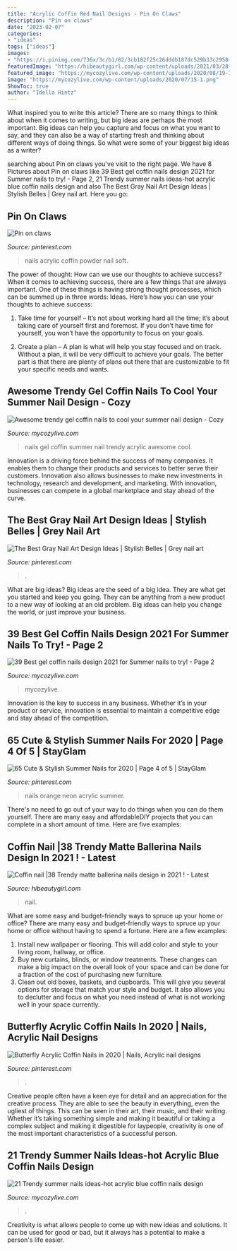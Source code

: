 ```yaml
---
title: "Acrylic Coffin Red Nail Designs - Pin On Claws"
description: "Pin on claws"
date: "2023-02-07"
categories:
- "ideas"
tags: ["ideas"]
images:
- "https://i.pinimg.com/736x/3c/b1/82/3cb182f25c26dddb187dc529b33c2950.jpg"
featuredImage: "https://hibeautygirl.com/wp-content/uploads/2021/03/28-7.jpg"
featured_image: "https://mycozylive.com/wp-content/uploads/2020/08/19-1.jpg"
image: "https://mycozylive.com/wp-content/uploads/2020/07/15-1.png"
ShowToc: true
author: "Idella Hintz"
---
```



What inspired you to write this article?
There are so many things to think about when it comes to writing, but big ideas are perhaps the most important. Big ideas can help you capture and focus on what you want to say, and they can also be a way of starting fresh and thinking about different ways of doing things. So what were some of your biggest big ideas as a writer?

	

		
searching about Pin on claws you've visit to the right page. We have 8 Pictures about Pin on claws like 39 Best gel coffin nails design 2021 for Summer nails to try! - Page 2, 21 Trendy summer nails ideas-hot acrylic blue coffin nails design and also The Best Gray Nail Art Design Ideas | Stylish Belles | Grey nail art. Here you go:
		
    
## Pin On Claws

<img loading=lazy src="https://i.pinimg.com/736x/3c/b1/82/3cb182f25c26dddb187dc529b33c2950.jpg" onerror="this.onerror=null;this.src='https://tse3.mm.bing.net/th?id=OIP.W1Cg1ocZjYklxuFTTM0_KgHaJ3&amp;pid=15.1';" alt="Pin on claws">

_Source: pinterest.com_

>nails acrylic coffin powder nail soft. 

	

The power of thought: How can we use our thoughts to achieve success?
When it comes to achieving success, there are a few things that are always important. One of these things is having strong thought processes, which can be summed up in three words: Ideas. Here’s how you can use your thoughts to achieve success: 
1. Take time for yourself – It’s not about working hard all the time; it’s about taking care of yourself first and foremost. If you don’t have time for yourself, you won’t have the opportunity to focus on your goals.

2. Create a plan – A plan is what will help you stay focused and on track. Without a plan, it will be very difficult to achieve your goals. The better part is that there are plenty of plans out there that are customizable to fit your specific needs and wants.


    
## Awesome Trendy Gel Coffin Nails To Cool Your Summer Nail Design - Cozy

<img loading=lazy src="https://mycozylive.com/wp-content/uploads/2020/08/19-1.jpg" onerror="this.onerror=null;this.src='https://tse4.mm.bing.net/th?id=OIP.O1-MF1qD2LScq-a6XvzrOQHaKS&amp;pid=15.1';" alt="Awesome trendy gel coffin nails to cool your summer nail design - Cozy">

_Source: mycozylive.com_

>nails gel coffin summer nail trendy acrylic awesome cool. 

	

Innovation is a driving force behind the success of many companies. It enables them to change their products and services to better serve their customers. Innovation also allows businesses to make new investments in technology, research and development, and marketing. With innovation, businesses can compete in a global marketplace and stay ahead of the curve.

    
## The Best Gray Nail Art Design Ideas | Stylish Belles | Grey Nail Art

<img loading=lazy src="https://i.pinimg.com/736x/20/c6/aa/20c6aa18c635e8e0e9c62d5689fbbf8f.jpg" onerror="this.onerror=null;this.src='https://tse4.mm.bing.net/th?id=OIP.ChG7o0jw73Ej_zmqxmHAsQHaJ3&amp;pid=15.1';" alt="The Best Gray Nail Art Design Ideas | Stylish Belles | Grey nail art">

_Source: pinterest.com_

>. 

	

What are big ideas?
Big ideas are the seed of a big idea. They are what get you started and keep you going. They can be anything from a new product to a new way of looking at an old problem. Big ideas can help you change the world, or just improve your business.

    
## 39 Best Gel Coffin Nails Design 2021 For Summer Nails To Try! - Page 2

<img loading=lazy src="https://mycozylive.com/wp-content/uploads/2021/05/12.jpg" onerror="this.onerror=null;this.src='https://tse2.mm.bing.net/th?id=OIP.aYT8z1U_pHWvvykSpNj3rgHaLH&amp;pid=15.1';" alt="39 Best gel coffin nails design 2021 for Summer nails to try! - Page 2">

_Source: mycozylive.com_

>mycozylive. 

	

Innovation is the key to success in any business. Whether it’s in your product or service, innovation is essential to maintain a competitive edge and stay ahead of the competition.

    
## 65 Cute &amp; Stylish Summer Nails For 2020 | Page 4 Of 5 | StayGlam

<img loading=lazy src="https://i.pinimg.com/736x/de/45/92/de4592bd3e26410c747e702cc0dd219e.jpg" onerror="this.onerror=null;this.src='https://tse2.mm.bing.net/th?id=OIP.acuNcWNHcZc4gwf9rQHb4gHaLH&amp;pid=15.1';" alt="65 Cute &amp; Stylish Summer Nails for 2020 | Page 4 of 5 | StayGlam">

_Source: pinterest.com_

>nails orange neon acrylic summer. 

	

There's no need to go out of your way to do things when you can do them yourself. There are many easy and affordableDIY projects that you can complete in a short amount of time. Here are five examples: 

    
## Coffin Nail |38 Trendy Matte Ballerina Nails Design In 2021 ! - Latest

<img loading=lazy src="https://hibeautygirl.com/wp-content/uploads/2021/03/28-7.jpg" onerror="this.onerror=null;this.src='https://tse1.mm.bing.net/th?id=OIP.fdbs4JdXLNfA5kYByxfsMwHaMo&amp;pid=15.1';" alt="Coffin nail |38 Trendy matte ballerina nails design in 2021 ! - Latest">

_Source: hibeautygirl.com_

>nail. 

	

What are some easy and budget-friendly ways to spruce up your home or office?
There are many easy and budget-friendly ways to spruce up your home or office without having to spend a fortune. Here are a few examples: 
1. Install new wallpaper or flooring. This will add color and style to your living room, hallway, or office. 
2. Buy new curtains, blinds, or window treatments. These changes can make a big impact on the overall look of your space and can be done for a fraction of the cost of purchasing new furniture. 
3. Clean out old boxes, baskets, and cupboards. This will give you several options for storage that match your style and budget. It also allows you to declutter and focus on what you need instead of what is not working well in your space currently. 

    
## Butterfly Acrylic Coffin Nails In 2020 | Nails, Acrylic Nail Designs

<img loading=lazy src="https://i.pinimg.com/736x/a4/1b/e1/a41be14efbaeb67d62eeb5021e2d6bc7.jpg" onerror="this.onerror=null;this.src='https://tse4.mm.bing.net/th?id=OIP.A1KwNX1E5FMm6afneVA8owHaJ3&amp;pid=15.1';" alt="Butterfly Acrylic Coffin Nails in 2020 | Nails, Acrylic nail designs">

_Source: pinterest.com_

>. 

	

Creative people often have a keen eye for detail and an appreciation for the creative process. They are able to see the beauty in everything, even the ugliest of things. This can be seen in their art, their music, and their writing. Whether it’s taking something simple and making it beautiful or taking a complex subject and making it digestible for laypeople, creativity is one of the most important characteristics of a successful person.

    
## 21 Trendy Summer Nails Ideas-hot Acrylic Blue Coffin Nails Design

<img loading=lazy src="https://mycozylive.com/wp-content/uploads/2020/07/15-1.png" onerror="this.onerror=null;this.src='https://tse3.mm.bing.net/th?id=OIP.NrIG1IbNCi7ggbnSL0IuwwHaJC&amp;pid=15.1';" alt="21 Trendy summer nails ideas-hot acrylic blue coffin nails design">

_Source: mycozylive.com_

>. 

	

Creativity is what allows people to come up with new ideas and solutions. It can be used for good or bad, but it always has a potential to make a person's life easier.

